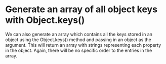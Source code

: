 # Generate an array of all object keys with Object.keys()

We can also generate an array which contains all the keys stored in an object using the Object.keys() method and passing in an object as the argument. This will return an array with strings representing each property in the object. Again, there will be no specific order to the entries in the array.